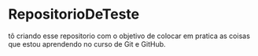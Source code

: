 # RepositorioDeTeste
tô criando esse repositorio com o objetivo de colocar em pratica as coisas que estou aprendendo no curso de Git e GitHub.
